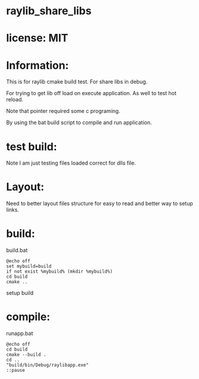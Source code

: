 # raylib_share_libs

# license: MIT

# Information:
  This is for raylib cmake build test. For share libs in debug.

  For trying to get lib off load on execute application. As well to test hot reload.

  Note that pointer required some c programing.

  By using the bat build script to compile and run application.

# test build:
 Note I am just testing files loaded correct for dlls file.

# Layout:
  Need to better layout files structure for easy to read and better way to setup links.


# build:
build.bat
```
@echo off
set mybuild=build
if not exist %mybuild% (mkdir %mybuild%)
cd build
cmake ..
```
setup build
# compile:
runapp.bat
```
@echo off
cd build
cmake --build .
cd ..
"build/bin/Debug/raylibapp.exe"
::pause
```